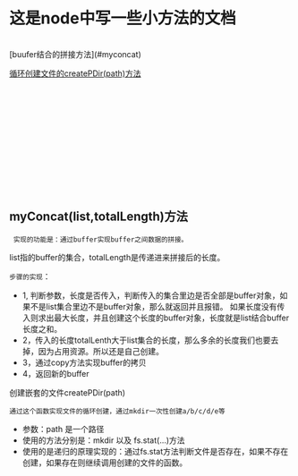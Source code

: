 # 这是node中写一些小方法的文档 #
<br>
[buufer结合的拼接方法](#myconcat)

<a href="#createpdir">循环创建文件的createPDir(path)方法</a>


<br><br><br><br><br><br><br><br><br><br><br>
## <div name="myConcat" id="myConcat">myConcat(list,totalLength)方法</div> ##

``` 实现的功能是：通过buffer实现buffer之间数据的拼接。```

list指的buffer的集合，totalLength是传递进来拼接后的长度。

``` 步骤的实现 ```：
- 1, 判断参数，长度是否传入，判断传入的集合里边是否全部是buffer对象，如果不是list集合里边不是buffer对象，那么就返回并且报错。
如果长度没有传入则求出最大长度，并且创建这个长度的buffer对象，长度就是list结合buffer长度之和。
- 2，传入的长度totalLenth大于list集合的长度，那么多余的长度我们也要去掉，因为占用资源。所以还是自己创建。
- 3，通过copy方法实现buffer的拷贝
- 4，返回新的buffer

<div name="createPDir" id="createPDir">创建嵌套的文件createPDir(path)</div>

``` 通过这个函数实现文件的循环创建，通过mkdir一次性创建a/b/c/d/e等 ```

-   参数：path 是一个路径
-   使用的方法分别是：mkdir 以及 fs.stat(...)方法
-   使用的是递归的原理实现的：通过fs.stat方法判断文件是否存在，如果不存在创建，如果存在则继续调用创建的文件的函数。
